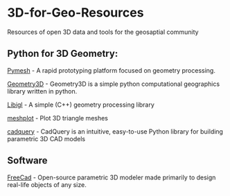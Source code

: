 # 3D-for-Geo-Resources
Resources of open 3D data and tools for the geosaptial community


## Python for 3D Geometry:
[Pymesh](https://pymesh.readthedocs.io/en/latest/) - A rapid prototyping platform focused on geometry processing.

[Geometry3D](https://geometry3d.readthedocs.io/en/latest/) - Geometry3D is a simple python computational geographics library written in python.

[Libigl](https://libigl.github.io/libigl-python-bindings/) - A simple (C++) geometry processing library

[meshplot](https://github.com/skoch9/meshplot/) - Plot 3D triangle meshes

[cadquery](https://cadquery.readthedocs.io/en/latest/) - CadQuery is an intuitive, easy-to-use Python library for building parametric 3D CAD models



## Software

[FreeCad](https://www.freecadweb.org/) - Open-source parametric 3D modeler made primarily to design real-life objects of any size.
